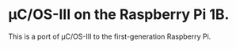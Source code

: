 # μC/OS-III on the Raspberry Pi 1B.
This is a port of μC/OS-III to the first-generation Raspberry Pi.
